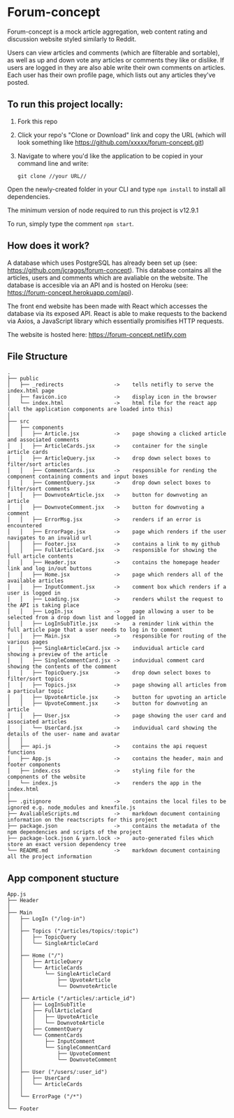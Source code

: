 # Forum-concept

Forum-concept is a mock article aggregation, web content rating and discussion website styled similarly to Reddit.

Users can view articles and comments (which are filterable and sortable), as well as up and down vote any articles or comments they like or dislike.
If users are logged in they are also able write their own comments on articles. Each user has their own profile page, which lists out any articles they've posted.

## To run this project locally:

1. Fork this repo
2. Click your repo's "Clone or Download" link and copy the URL (which will look something like https://github.com/xxxxx/forum-concept.git)
3. Navigate to where you'd like the application to be copied in your command line and write:

   ```
   git clone //your URL//
   ```

Open the newly-created folder in your CLI and type `npm install` to install all dependencies.

The minimum version of node required to run this project is v12.9.1

To run, simply type the comment `npm start`.

## How does it work?

A database which uses PostgreSQL has already been set up (see: https://github.com/jcraggs/forum-concept). This database contains all the articles, users and comments which are avaliable on the website. The database is accesible via an API and is hosted on Heroku (see: https://forum-concept.herokuapp.com/api).

The front end website has been made with React which accesses the database via its exposed API. React is able to make requests to the backend via Axios, a JavaScript library which essentially promisifies HTTP requests.

The website is hosted here: https://forum-concept.netlify.com

## File Structure

```raw
.
├── public
│   ├── _redirects                ->    tells netifly to serve the index.html page
│   ├── favicon.ico               ->    display icon in the browser
│   └── index.html                ->    html file for the react app (all the application components are loaded into this)
│
├── src
│   ├── components
│   │   ├── Article.jsx           ->    page showing a clicked article and associated comments
│   │   ├── ArticleCards.jsx      ->    container for the single article cards
│   │   ├── ArticleQuery.jsx      ->    drop down select boxes to filter/sort articles
│   │   ├── CommentCards.jsx      ->    responsible for rending the component containing comments and input boxes
│   │   ├── CommentQuery.jsx      ->    drop down select boxes to filter/sort comments
│   │   ├── DownvoteArticle.jsx   ->    button for downvoting an article
│   │   ├── DownvoteComment.jsx   ->    button for downvoting a comment
│   │   ├── ErrorMsg.jsx          ->    renders if an error is encountered
│   │   ├── ErrorPage.jsx         ->    page which renders if the user navigates to an invalid url
│   │   ├── Footer.jsx            ->    contains a link to my github
│   │   ├── FullArticleCard.jsx   ->    responsible for showing the full article contents
│   │   ├── Header.jsx            ->    contains the homepage header link and log in/out buttons
│   │   ├── Home.jsx              ->    page which renders all of the available articles
│   │   ├── InputComment.jsx      ->    comment box which renders if a user is logged in
│   │   ├── Loading.jsx           ->    renders whilst the request to the API is taking place
│   │   ├── LogIn.jsx             ->    page allowing a user to be selected from a drop down list and logged in
│   │   ├── LogInSubTitle.jsx     ->    a reminder link within the full article page that a user needs to log in to comment
│   │   ├── Main.jsx              ->    responsible for routing of the various pages
│   │   ├── SingleArticleCard.jsx ->    induvidual article card showing a preview of the article
│   │   ├── SingleCommentCard.jsx ->    induvidual comment card showing the contents of the comment
│   │   ├── TopicQuery.jsx        ->    drop down select boxes to filter/sort topics
│   │   ├── Topics.jsx            ->    page showing all articles from a particular topic
│   │   ├── UpvoteArticle.jsx     ->    button for upvoting an article
│   │   ├── UpvoteComment.jsx     ->    button for downvoting an article
│   │   ├── User.jsx              ->    page showing the user card and associated articles
│   │   └── UserCard.jsx          ->    induvidual card showing the details of the user- name and avatar
│   │
│   ├── api.js                    ->    contains the api request functions
│   ├── App.js                    ->    contains the header, main and footer components
│   ├── index.css                 ->    styling file for the components of the website
│   └── index.js                  ->    renders the app in the index.html
│
├── .gitignore                    ->    contains the local files to be ignored e.g. node_modules and knexfile.js
├── AvaliableScripts.md           ->    markdown document containing information on the reactscripts for this project
├── package.json                  ->    contains the metadata of the npm dependencies and scripts of the project
├── package-lock.json & yarn.lock ->    auto-generated files which store an exact version dependency tree
└── README.md                     ->    markdown document containing all the project information
```

## App component stucture

```raw
App.js
├── Header
│
├── Main
│   ├── LogIn ("/log-in")
│   │
│   ├── Topics ("/articles/topics/:topic")
│   │   ├── TopicQuery
│   │   └── SingleArticleCard
│   │
│   ├── Home ("/")
│   │   ├── ArticleQuery
│   │   └── ArticleCards
│   │       └── SingleArticleCard
│   │           ├── UpvoteArticle
│   │           └── DownvoteArticle
│   │
│   ├── Article ("/articles/:article_id")
│   │   ├── LogInSubTitle
│   │   ├── FullArticleCard
│   │   │   ├── UpvoteArticle
│   │   │   └── DownvoteArticle
│   │   ├── CommentQuery
│   │   └── CommentCards
│   │       ├── InputComment
│   │       └── SingleCommentCard
│   │           ├── UpvoteComment
│   │           └── DownvoteComment
│   │
│   ├── User ("/users/:user_id")
│   │   ├── UserCard
│   │   └── ArticleCards
│   │
│   └── ErrorPage ("/*")
│
└── Footer
```
